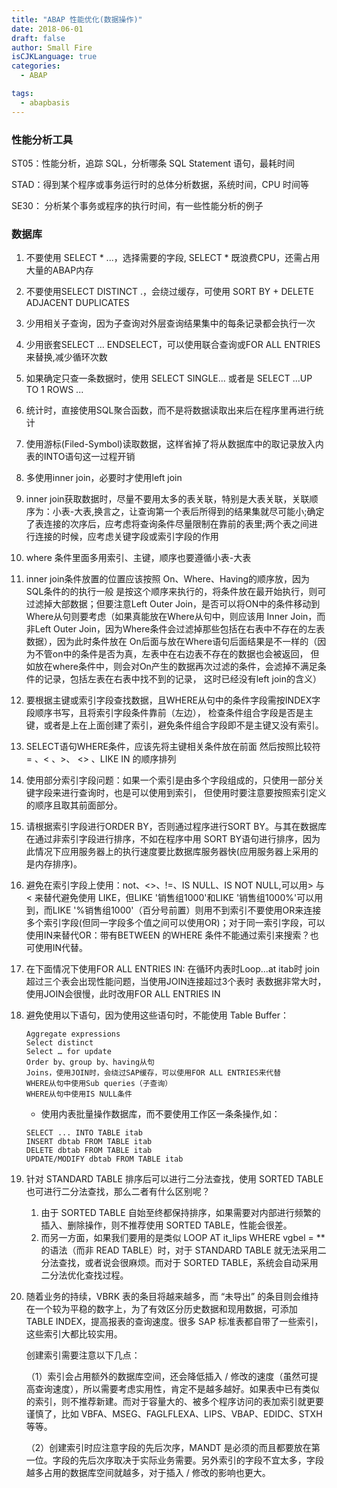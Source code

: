 ```yaml
---
title: "ABAP 性能优化(数据操作)"
date: 2018-06-01
draft: false
author: Small Fire
isCJKLanguage: true
categories: 
  - ABAP

tags: 
  - abapbasis
---
```


### 性能分析工具

ST05：性能分析，追踪 SQL，分析哪条 SQL Statement 语句，最耗时间

STAD：得到某个程序或事务运行时的总体分析数据，系统时间，CPU 时间等

SE30： 分析某个事务或程序的执行时间，有一些性能分析的例子

### 数据库

1. 不要使用 SELECT * ...，选择需要的字段, SELECT * 既浪费CPU，还需占用大量的ABAP内存

2. 不要使用SELECT DISTINCT .，会绕过缓存，可使用 SORT BY + DELETE ADJACENT DUPLICATES 

3. 少用相关子查询，因为子查询对外层查询结果集中的每条记录都会执行一次

4. 少用嵌套SELECT … ENDSELECT，可以使用联合查询或FOR ALL ENTRIES来替换,减少循环次数

5. 如果确定只查一条数据时，使用 SELECT SINGLE... 或者是 SELECT ...UP TO 1 ROWS ...

6. 统计时，直接使用SQL聚合函数，而不是将数据读取出来后在程序里再进行统计

7. 使用游标(Filed-Symbol)读取数据，这样省掉了将从数据库中的取记录放入内表的INTO语句这一过程开销

8. 多使用inner join，必要时才使用left join

9. inner join获取数据时，尽量不要用太多的表关联，特别是大表关联，关联顺序为：小表-大表,换言之，让查询第一个表后所得到的结果集就尽可能小;确定了表连接的次序后，应考虑将查询条件尽量限制在靠前的表里;两个表之间进行连接的时候，应考虑关键字段或索引字段的作用

10. where 条件里面多用索引、主键，顺序也要遵循小表-大表

11. inner join条件放置的位置应该按照 On、Where、Having的顺序放，因为SQL条件的的执行一般
    是按这个顺序来执行的，将条件放在最开始执行，则可过滤掉大部数据；但要注意Left Outer
    Join，是否可以将ON中的条件移动到Where从句则要考虑（如果真能放在Where从句中，则应该用
    Inner Join，而非Left Outer Join，因为Where条件会过滤掉那些包括在右表中不存在的左表数据），因为此时条件放在
    On后面与放在Where语句后面结果是不一样的（因为不管on中的条件是否为真，左表中在右边表不存在的数据也会被返回，
    但如放在where条件中，则会对On产生的数据再次过滤的条件，会滤掉不满足条件的记录，包括左表在右表中找不到的记录，
    这时已经没有left join的含义）
    
12. 要根据主键或索引字段查找数据，且WHERE从句中的条件字段需按INDEX字段顺序书写，且将索引字段条件靠前（左边），
    检查条件组合字段是否是主键，或者是上在上面创建了索引，避免条件组合字段即不是主键又没有索引。

13. SELECT语句WHERE条件，应该先将主键相关条件放在前面 然后按照比较符 = 、< 、>、 <> 、LIKE IN 的顺序排列

14. 使用部分索引字段问题：如果一个索引是由多个字段组成的，只使用一部分关键字段来进行查询时，也是可以使用到索引，
     但使用时要注意要按照索引定义的顺序且取其前面部分。

15. 请根据索引字段进行ORDER BY，否则通过程序进行SORT BY。与其在数据库在通过非索引字段进行排序，不如在程序中用 
     SORT BY语句进行排序，因为此情况下应用服务器上的执行速度要比数据库服务器快(应用服务器上采用的是内存排序)。

16. 避免在索引字段上使用：not、<>、!=、IS NULL、IS NOT NULL,可以用> 与 < 来替代避免使用 LIKE，但LIKE
     '销售组1000'和LIKE '销售组1000%'可以用到，而LIKE '%销售组1000'（百分号前置）则用不到索引不要使用OR来连接
     多个索引字段(但同一字段多个值之间可以使用OR)；对于同一索引字段，可以使用IN来替代OR：带有BETWEEN 的WHERE 
     条件不能通过索引来搜索？也可使用IN代替。

17. 在下面情况下使用FOR ALL ENTRIES IN:
    在循环内表时Loop...at itab时
    join超过三个表会出现性能问题，当使用JOIN连接超过3个表时
    表数据非常大时，使用JOIN会很慢，此时改用FOR ALL ENTRIES IN

18. 避免使用以下语句，因为使用这些语句时，不能使用 Table Buffer：

    ```JS
    Aggregate expressions
    Select distinct
    Select … for update
    Order by、group by、having从句
    Joins，使用JOIN时，会绕过SAP缓存，可以使用FOR ALL ENTRIES来代替
    WHERE从句中使用Sub queries（子查询）
    WHERE从句中使用IS NULL条件
    ```

    - 使用内表批量操作数据库，而不要使用工作区一条条操作,如：

    ```JS
    SELECT ... INTO TABLE itab
    INSERT dbtab FROM TABLE itab
    DELETE dbtab FROM TABLE itab
    UPDATE/MODIFY dbtab FROM TABLE itab		 
    ```

19. 针对 STANDARD TABLE 排序后可以进行二分法查找，使用 SORTED TABLE 也可进行二分法查找，那么二者有什么区别呢？

    1. 由于 SORTED TABLE 自始至终都保持排序，如果需要对内部进行频繁的插入、删除操作，则不推荐使用 SORTED TABLE，性能会很差。
    2. 而另一方面，如果我们要用的是类似 LOOP AT it_lips WHERE vgbel = ** 的语法（而非 READ TABLE）时，对于 STANDARD TABLE 就无法采用二分法查找，或者说会很麻烦。而对于 SORTED TABLE，系统会自动采用二分法优化查找过程。

20. 随着业务的持续，VBRK 表的条目将越来越多，而 “未导出” 的条目则会维持在一个较为平稳的数字上，为了有效区分历史数据和现用数据，可添加 TABLE INDEX，提高报表的查询速度。很多 SAP 标准表都自带了一些索引，这些索引大都比较实用。

    创建索引需要注意以下几点：

    （1）索引会占用额外的数据库空间，还会降低插入 / 修改的速度（虽然可提高查询速度），所以需要考虑实用性，肯定不是越多越好。如果表中已有类似的索引，则不推荐新建。而对于容量大的、被多个程序访问的表加索引就更要谨慎了，比如 VBFA、MSEG、FAGLFLEXA、LIPS、VBAP、EDIDC、STXH 等等。

    （2）创建索引时应注意字段的先后次序，MANDT 是必须的而且都要放在第一位。字段的先后次序取决于实际业务需要。另外索引的字段不宜太多，字段越多占用的数据库空间就越多，对于插入 / 修改的影响也更大。





